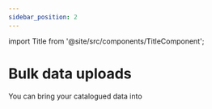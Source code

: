```yaml
---
sidebar_position: 2
---
```


import Title from '@site/src/components/TitleComponent';

# Bulk data uploads
You can bring your catalogued data into <Title/>.


## 1. Download the batch upload templates
To batch upload your catalouged data into <Title/>, ensure your data is formatted according to the batch upload template. You will need six templates for a complete batch upload: one each for Project, Camera, Location, Subproject, Camera Check and Image .csv files. To begin migrating your data, download a blank **[batch upload template](https://drive.google.com/drive/folders/12eqhTxTVB35ex1-EFBrUGaBV6gid8Eju)**.


## 2. Complete the templates with your data
Enter your data into each template, ensuring you refer to the **[Batch Upload Guide](https://docs.google.com/spreadsheets/d/1IOTO1-rlP5XJVvs1DhTMH_Ir7rAp8GW7/edit#gid=519033571)** for default values, accepted formats, and required fields. Here are some important steps and recommendations:

- **Map Species Names:** Ensure scientific or common names used in your project are mapped to the <Title /> taxonomy list before bulk uploading. The Species ID is required for each image and populates species_id field in the images_template.csv file. 
- **File Naming Conventions:** Avoid spaces and special characters (hyphens and underscores are OK) in your file names. The images_template.csv includes fields for image filenames. Follow best practices by avoiding spaces and special characters in these fields.
- **Non-Required Fields:** Leave non-required fields blank if they are not applicable to your project. Do not enter "NA" or "None." For example, if your project does not use subprojects, leave the subproject_name field blank in the cameraCheck_template.csv.
- **Separate Files for Multiple Projects:** Create separate files for each project. If you are batch uploading multiple projects, create separate files for each template. For instance, for two projects, you will have 12 (subproject.csv are optional) files in total: 2 project.csv files, 2 cameraCheck.csv files, 2 camera.csv files, 2 location.csv and 2 images.csv files and 2 subproject.csv files.
- **Save as .csv:** Save your completed templates as .csv files, not Excel files, to preserve date/time formats and trailing zeros.

## 3. Create a new project
You can import your project.csv file to automatically populate your form.

## 4. Bulk upload cameras
To upload your camera.csv file:

1. Click on the "Import CSV" button.
2. Select the CSV file that has the camera details.
3. Then click the "Submit import data" link that appears next to the "Import CSV" button to upload.

<!-- Picture Here -->
![](../getting-started-images/cameras/batch-or-bulk-upload.png) 


## 5. Bulk upload locations
To upload your location.csv file:

1. Click on the "Import CSV" button.
2. Select the CSV file that has the location details.
3. Then click the "Submit import data" link that appears next to the "Import CSV" button to upload.

<!-- Picture Here -->
![](../getting-started-images/locations/batch-bulk-upload.png)


## 6. Bulk upload camera checks
To upload your camera-check.csv file:

1. Click on the Import CSV button.
2. Then select your CSV file containing the camera check data.
3. Then click the "Submit import data" link that appears next to the "Import CSV" button to upload.

<!-- Picture Here -->
![](../getting-started-images/camera-checks/batch-bulk-upload-camera-checks.png) 



## 7. Upload images
Refer to **[upload images](/docs/upload/upload-images)** page on how to upload your images.


## 8. Bulk upload catalogued data

If images uploaded in the **Identify** page have already been identified, organize your data in a CSV file using the correct format. Please refer to the **[<Title/> Batch upload guide](https://drive.google.com/drive/folders/14IctEBIenhSC7duImD5uH_f575h3rMwO)** (image_template.csv) for detailed instruction on how to upload your **image metadata**. 

To upload your catalogued data (image.csv):

1. Click on Import CSV button.
2. Select your file.
3. Click on the blue Submit import data link next to the Import CSV button.
4. If there are no errors, you should then be able to see a success notification and a table with your data will appear below. Review that your images are identified correctly, by navigating to the **Identify** page.

***Note:*** *Report any issues encountered.*

<!-- Picture Here -->
![](../getting-started-images/catalogued/cataloguedImport.png)
